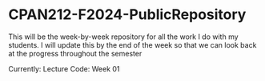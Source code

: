 # CPAN212-F2024-PublicRepository
This will be the week-by-week repository for all the work I do with my students.  I will update this by the end of the week so that we can look back at the progress throughout the semester

Currently:
Lecture Code:
  Week 01
